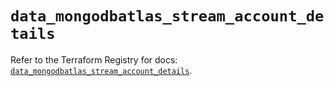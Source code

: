 # `data_mongodbatlas_stream_account_details`

Refer to the Terraform Registry for docs: [`data_mongodbatlas_stream_account_details`](https://registry.terraform.io/providers/mongodb/mongodbatlas/1.40.0/docs/data-sources/stream_account_details).
